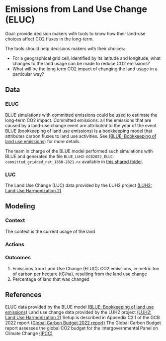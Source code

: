 # Emissions from Land Use Change (ELUC)

Goal: provide decision makers with tools to know how their land-use choices affect CO2 fluxes in the long-term.  

The tools should help decisions makers with their choices:
- For a geographical grid cell, identified by its latitude and longitude, what changes to the land usage can be
made to reduce CO2 emissions?
- What will be the long term CO2 impact of changing the land usage in a particular way?

## Data

### ELUC

BLUE simulations with committed emissions could be used to estimate the long-term CO2 impact.
Committed emissions: all the emissions that are caused by a land-use change event are attributed to the year of the event
BLUE (bookkeeping of land use emissions) is a bookkeeping model that attributes carbon fluxes to land use activities.
See [(BLUE: Bookkeeping of land use emissions)](https://doi.org/10.1002/2014GB004997) for more details.  

The team in charge of the BLUE model performed such simulations with BLUE and generated the file
`BLUE_LUH2-GCB2022_ELUC-committed_gridded_net_1850-2021.nc` available in
[this shared folder](https://syncandshare.lrz.de/getlink/fiAuJz5VFgsEJ1E96mthCT/Data_GCB2022).

### LUC

The Land Use Change (LUC) data provided by the LUH2 project [(LUH2: Land Use Harmonization 2)](https://luh.umd.edu/)

## Modeling

### Context

The context is the current usage of the land

### Actions

### Outcomes

1. Emissions from Land Use Change (ELUC): CO2 emissions, in metric ton of carbon per hectare (tC/ha),
resulting from the land use change
2. Percentage of land that was changed

## References

ELUC data provided by the BLUE model [(BLUE: Bookkeeping of land use emissions)](https://doi.org/10.1002/2014GB004997)
Land use change data provided by the LUH2 project [(LUH2: Land Use Harmonization 2)](https://luh.umd.edu/)
Setup is described in Appendix C2.1 of the GCB 2022 report [(Global Carbon Budget 2022 report)](https://essd.copernicus.org/articles/14/4811/2022/#section10/)
The Global Carbon Budget report assesses the global CO2 budget for the Intergovernmental Panel on Climate Change [(IPCC)](https://www.ipcc.ch/)
